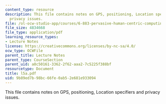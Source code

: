 ```yaml
---
content_type: resource
description: This file contains notes on GPS, positioning, Location specifiers and
  privacy issues.
file: /ol-ocw-studio-app/courses/6-883-pervasive-human-centric-computing-sma-5508-spring-2006/9b89ed7b98bc66fe0ab52e681e933094_l5a.pdf
file_size: 4834668
file_type: application/pdf
learning_resource_types:
- Lecture Notes
license: https://creativecommons.org/licenses/by-nc-sa/4.0/
ocw_type: OCWFile
parent_title: Lecture Notes
parent_type: CourseSection
parent_uid: a8c50161-3362-2f62-aaa2-7c5225f388bf
resourcetype: Document
title: l5a.pdf
uid: 9b89ed7b-98bc-66fe-0ab5-2e681e933094
---
```

This file contains notes on GPS, positioning, Location specifiers and privacy issues.